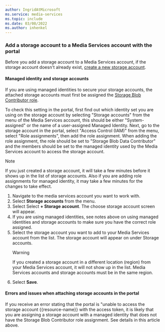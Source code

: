 ```yaml
---
author: IngridAtMicrosoft
ms.service: media-services 
ms.topic: include
ms.date: 03/08/2022
ms.author: inhenkel
---
```


### Add a storage account to a Media Services account with the portal

Before you add a storage account to a Media Services account, if the storage account doesn't already exist, [create a new storage account](../storage-create-how-to.md).

#### Managed identity and storage accounts
If you are using managed identities to secure your storage accounts, the attached storage accounts must first be assigned the [Storage Blob Contributor role](https://docs.microsoft.com/azure/role-based-access-control/built-in-roles#storage-blob-data-contributor).

To check this setting in the portal, first find out which identity set you are using on the storage account by selecting "Storage accounts" from the menu of the Media Services account, this should be either "System-assigned" or the name of a user-assigned Managed Identity. Next, go to the storage account in the portal, select "Access Control (IAM)" from the menu, select "Role assignments", then add the role assignment. When adding the role assignment, the role should be set to "Storage Blob Data Contributor" and the members should be set to the managed identity used by the Media Services account to access the storage account.

>[!NOTE]
> If you just created a storage account, it will take a few minutes before it shows up in the list of storage accounts. Also if you are adding role assignments for managed identity, it may take a few minutes for the changes to take effect.

1. Navigate to the media services account you want to work with.
1. Select **Storage accounts** from the menu.
1. Select Select **+ Storage account**. The choose storage account screen will appear.
1. If you are using managed identities, see notes above on using managed identities and storage accounts to make sure you have the correct role assigned.
1. Select the storage account you want to add to your Media Services account from the list. The storage account will appear on under Storage accounts.
    >[!WARNING]
    > If you created a storage account in a different location (region) from your Media Services account, it will not show up in the list.  Media Services accounts and storage accounts must be in the same region.
1. Select **Save**.

#### Errors and issues when attaching storage accounts in the portal

If you receive an error stating that the portal is "unable to access the storage account {{resource-name}} with the access token, it is likely that you are assigning a storage account with a managed identity that does not have the Storage Blob Contributor role assignment. See details in this article above.